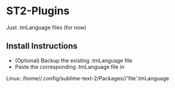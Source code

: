 ST2-Plugins
===========

Just .tmLanguage files (for now)

Install Instructions
--------------------
- (Optional) Backup the existing .tmLanguage file
- Paste the corresponding .tmLanguage file in

Linux: /home/<user>/.config/sublime-text-2/Packages/<Language>/'file'.tmLanguage